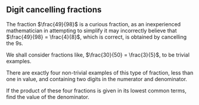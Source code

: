 ## Digit cancelling fractions

The fraction $\frac{49}{98}$ is a curious fraction, as an inexperienced mathematician in attempting to simplify it may incorrectly believe that $\frac{49}{98} = \frac{4}{8}$, which is correct, is obtained by cancelling the $9$s.

We shall consider fractions like, $\frac{30}{50} = \frac{3}{5}$, to be trivial examples.

There are exactly four non-trivial examples of this type of fraction, less than one in value, and containing two digits in the numerator and denominator.

If the product of these four fractions is given in its lowest common terms, find the value of the denominator.
